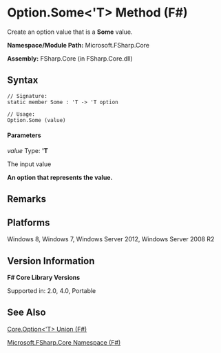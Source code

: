 # Option.Some<'T> Method (F#)

Create an option value that is a **Some** value.

**Namespace/Module Path:** Microsoft.FSharp.Core

**Assembly:** FSharp.Core (in FSharp.Core.dll)


## Syntax

```
// Signature:
static member Some : 'T -> 'T option

// Usage:
Option.Some (value)
```

#### Parameters
*value*
Type: **'T**


The input value



**An option that represents the value.**
## Remarks

## Platforms
Windows 8, Windows 7, Windows Server 2012, Windows Server 2008 R2


## Version Information
**F# Core Library Versions**

Supported in: 2.0, 4.0, Portable




## See Also
[Core.Option&#60;'T&#62; Union &#40;F&#35;&#41;](Core.Option%3C%27T%3E+Union+%28FSharp%29.md)

[Microsoft.FSharp.Core Namespace &#40;F&#35;&#41;](Microsoft.FSharp.Core+Namespace+%28FSharp%29.md)

